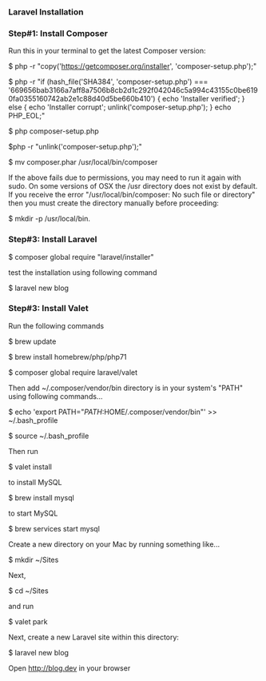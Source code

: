 ### Laravel Installation

### Step#1: Install Composer

Run this in your terminal to get the latest Composer version:

$ php -r "copy('https://getcomposer.org/installer', 'composer-setup.php');"

$ php -r "if (hash_file('SHA384', 'composer-setup.php') === '669656bab3166a7aff8a7506b8cb2d1c292f042046c5a994c43155c0be6190fa0355160742ab2e1c88d40d5be660b410') { echo 'Installer verified'; } else { echo 'Installer corrupt'; unlink('composer-setup.php'); } echo PHP_EOL;"

$ php composer-setup.php

$php -r "unlink('composer-setup.php');"

$ mv composer.phar /usr/local/bin/composer

If the above fails due to permissions, you may need to run it again with sudo. On some versions of OSX the /usr directory does not exist by default. If you receive the error "/usr/local/bin/composer: No such file or directory" then you must create the directory manually before proceeding:

$ mkdir -p /usr/local/bin.

### Step#3: Install Laravel

$ composer global require "laravel/installer"

test the installation using following command

$ laravel new blog

### Step#3: Install Valet

Run the following commands

$ brew update

$ brew install homebrew/php/php71

$ composer global require laravel/valet

Then add ~/.composer/vendor/bin directory is in your system's "PATH" using following commands...

$ echo 'export PATH="$PATH:$HOME/.composer/vendor/bin"' >> ~/.bash_profile

$ source ~/.bash_profile

Then run

$ valet install

to install MySQL

$ brew install mysql

to start MySQL

$ brew services start mysql

Create a new directory on your Mac by running something like...

$ mkdir ~/Sites

Next,

$ cd ~/Sites

and run

$ valet park

Next, create a new Laravel site within this directory:

$ laravel new blog

Open http://blog.dev in your browser

